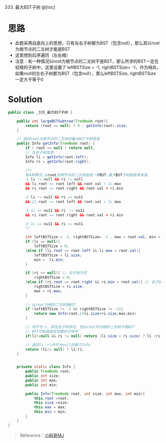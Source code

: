 ﻿333. 最大BST子树
@[toc]

# 思路

 - 此题采用自底向上的思想，只有左右子树都为BST（包含null），那么其以root为根节点的二叉树才能是BST
 - 这里想到后序遍历（左右根）
 - 注意：有一种情况以root为根节点的二叉树不是BST，那么所求的BST一定在较矮的子树中，这里设置了 leftBSTSize = -1, rightBSTSize= -1，作为哨兵，如果root的左右子树都为BST（包含null），那么leftBSTSize, rightBSTSize 一定大于等于0

# Solution
```java
public class _333_最大BST子树 {

	public int largeBSTSubtree(TreeNode root){
		return (root == null) ? 0 : getInfo(root).size;
	}

	// 返回root为根节点的二叉树的最大BST子树信息
	public Info getInfo(TreeNode root) {
		if ( root == null ) return null;
		// 左右子树信息
		Info li = getInfo(root.left);
		Info ri = getInfo(root.right);

		/**
		有4种情况,以root为根节点的二又树就是一棵BST,最大BST子树就是其本身
		① li != null && ri != null
		&& li.root == root.left && root.val > 1i.max
		&& ri.root == root.right && root.val < ri.min

		② li != nu1l && ri == nu11
		&& 11.root == root.left && root.val > 1i.max

		③ 1i == nu11 && ri ！= nu11
		&& ri.root == root.right && root.val < ri.min

		④ 1i == nu11 && ri == nu11
		*/

		int leftBSTSize = -1, rightBSTSize= -1 , max = root.val, min = root.val;
		if (li == null){
			leftBSTSize = 0;
		}else if (li.root == root.left && li.max < root.val){
			leftBSTSize = li.size;
			min =  li.min; 
		}

		if (ri == null){ // 右子树为空
			rightBSTSize = 0;
		}else if (ri.root == root.right && ri.min > root.val){ // 右子树不为空，且满足根节点的第一个右节点就为BST
			rightBSTSize = ri.size;
			max = ri.max;
		}
		 
		// 以root为根的二叉树是BST
		if (leftBSTSize != -1 && rightBSTSize != -1){
			return new Info(root,1+li.size+ri.size,max,min)
		}

		// 均不为-1，即左右子树存在，但以root作为根的二叉树不是BST
		// BST可能就是在较矮的子树中
		if(li!=null && ri != null) return (li.size > ri.size) ? li :ri;

		// 返回li、ri中不为null的那个Info
		return (li!= null) ? li:ri;
	}


	private static class Info {
		public TreeNode root;
		public int size;
		public int max;
		public int min;

		public Info(TreeNode root, int size, int max, int min){
			this.root =root;
			this.size =size;
			this.max = max;
			this.min = min;
		}
	}
}
```
> Reference：[小码哥MJ](https://space.bilibili.com/325538782/)
